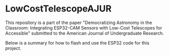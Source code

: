 # LowCostTelescopeAJUR
This repository is a part of the paper "Democratizing Astronomy in the Classroom: Integrating ESP32-CAM Sensors with Low-Cost Telescopes for Accessible" submitted to the American Journal of Undergraduate Research. 

Below is a summary for how to flash and use the ESP32 code for this project.
